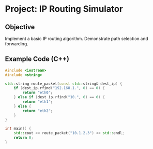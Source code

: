 # Project: IP Routing Simulator

## Objective
Implement a basic IP routing algorithm. Demonstrate path selection and forwarding.

## Example Code (C++)
```cpp
#include <iostream>
#include <string>

std::string route_packet(const std::string& dest_ip) {
    if (dest_ip.rfind("192.168.1.", 0) == 0) {
        return "eth0";
    } else if (dest_ip.rfind("10.", 0) == 0) {
        return "eth1";
    } else {
        return "eth2";
    }
}

int main() {
    std::cout << route_packet("10.1.2.3") << std::endl;
    return 0;
}
```
